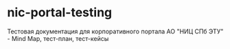 # nic-portal-testing
Тестовая документация для корпоративного портала АО "НИЦ СПб ЭТУ" - Mind Map, тест-план, тест-кейсы
